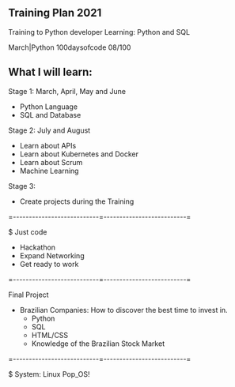 ## Training Plan 2021

Training to Python developer
Learning: Python and SQL

March|Python 100daysofcode 08/100

## What I will learn:

Stage 1: March, April, May and June

* Python Language
* SQL and Database

Stage 2: July and August

* Learn about APIs
* Learn about Kubernetes and Docker
* Learn about Scrum
* Machine Learning

Stage 3:

* Create projects during the Training

=---------------------------=--------------------------=

$ Just code

- Hackathon
- Expand Networking
- Get ready to work

=---------------------------=--------------------------=

Final Project

* Brazilian Companies: How to discover the best time to invest in.
    * Python
    * SQL
    * HTML/CSS
    * Knowledge of the Brazilian Stock Market

=---------------------------=--------------------------=

$ System: Linux Pop_OS!
